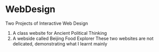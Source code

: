 # WebDesign
Two Projects of Interactive Web Design
1. A class website for Ancient Political Thinking
2. A webside called Beijing Food Explorer
These two websites are not delicated, demonstrating what I learnt mainly
